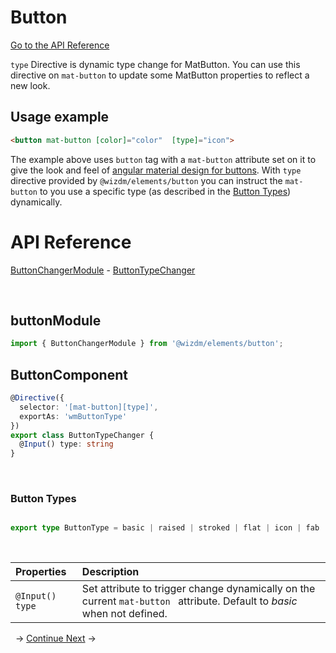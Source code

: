 <!-- toc: reference.json -->

# Button
[Go to the API Reference](#api-reference)

`type` Directive is dynamic type change for MatButton. You can use this directive on `mat-button` to update some MatButton properties to reflect a new look.



## Usage example
```html 
<button mat-button [color]="color"  [type]="icon">


```
The example above uses  `button` tag with a `mat-button` attribute set on it to give the look and feel of [angular material design for buttons](https://material.angular.io/components/button/overview). With `type` directive provided by `@wizdm/elements/button` you can instruct the `mat-button` to you use a specific type (as described in the [Button Types](#button-types)) dynamically.



# API Reference
[ButtonChangerModule](#buttonmodule) - [ButtonTypeChanger](#buttondirective) 

&nbsp;  

## buttonModule 

```typescript
import { ButtonChangerModule } from '@wizdm/elements/button';
```

## ButtonComponent

```typescript
@Directive({
  selector: '[mat-button][type]',
  exportAs: 'wmButtonType'
})
export class ButtonTypeChanger {
  @Input() type: string
}
```
&nbsp;

### Button Types

```typescript

export type ButtonType = basic | raised | stroked | flat | icon | fab | mini-fab;

```
&nbsp;


| **Properties** | **Description**                                                                |
| :------------- | :----------------------------------------------------------------------------- |
| `@Input() type`  | Set attribute to trigger change dynamically on the current `mat-button ` attribute. Default to *basic* when not defined. |

&nbsp;
->
[Continue Next](docs/toc?go=next) 
->  